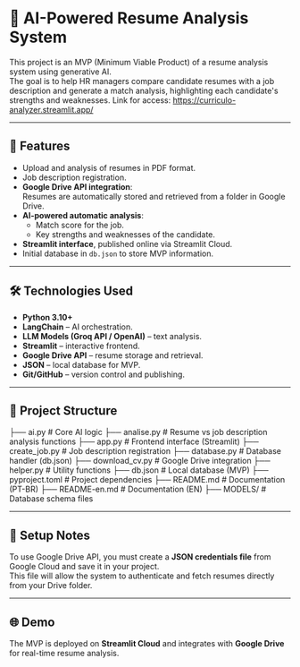 # 🤖 AI-Powered Resume Analysis System

This project is an MVP (Minimum Viable Product) of a resume analysis system using generative AI.  
The goal is to help HR managers compare candidate resumes with a job description and generate a match analysis, highlighting each candidate's strengths and weaknesses.
Link for access: https://curriculo-analyzer.streamlit.app/

---

## 🚀 Features
- Upload and analysis of resumes in PDF format.  
- Job description registration.  
- **Google Drive API integration**:  
  Resumes are automatically stored and retrieved from a folder in Google Drive.  
- **AI-powered automatic analysis**:  
  - Match score for the job.  
  - Key strengths and weaknesses of the candidate.  
- **Streamlit interface**, published online via Streamlit Cloud.  
- Initial database in `db.json` to store MVP information.  

---

## 🛠️ Technologies Used
- **Python 3.10+**  
- **LangChain** – AI orchestration.  
- **LLM Models (Groq API / OpenAI)** – text analysis.  
- **Streamlit** – interactive frontend.  
- **Google Drive API** – resume storage and retrieval.  
- **JSON** – local database for MVP.  
- **Git/GitHub** – version control and publishing.  

---

## 📂 Project Structure
├── ai.py              # Core AI logic
├── analise.py         # Resume vs job description analysis functions
├── app.py             # Frontend interface (Streamlit)
├── create_job.py      # Job description registration
├── database.py        # Database handler (db.json)
├── download_cv.py     # Google Drive integration
├── helper.py          # Utility functions
├── db.json            # Local database (MVP)
├── pyproject.toml     # Project dependencies
├── README.md          # Documentation (PT-BR)
├── README-en.md       # Documentation (EN)
├── MODELS/            # Database schema files

---

## 🔑 Setup Notes
To use Google Drive API, you must create a **JSON credentials file** from Google Cloud and save it in your project.  
This file will allow the system to authenticate and fetch resumes directly from your Drive folder.  

---

## 🌐 Demo
The MVP is deployed on **Streamlit Cloud** and integrates with **Google Drive** for real-time resume analysis.  
